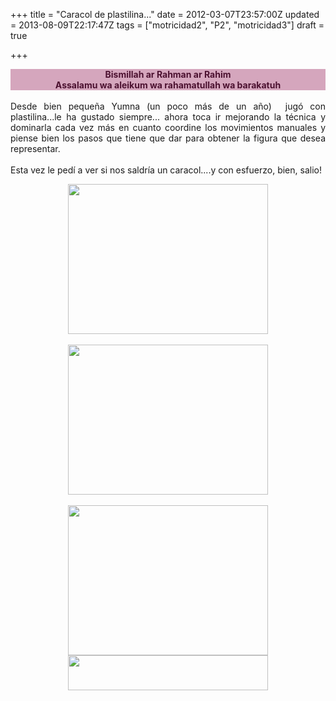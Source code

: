 +++
title = "Caracol de plastilina..."
date = 2012-03-07T23:57:00Z
updated = 2013-08-09T22:17:47Z
tags = ["motricidad2", "P2", "motricidad3"]
draft = true

+++

<div dir="ltr" style="text-align: left;" trbidi="on"><div style="background-color: #d5a6bd; color: #4c1130; text-align: center;"><b>Bismillah ar Rahman ar Rahim</b></div><div style="background-color: #d5a6bd; color: #4c1130; text-align: center;"><b>Assalamu wa aleikum wa rahamatullah wa barakatuh</b></div><br /><div style="text-align: justify;">Desde bien pequeña Yumna (un poco más de un año)&nbsp; jugó con plastilina...le ha gustado siempre... ahora toca ir mejorando la técnica y dominarla cada vez más en cuanto coordine los movimientos manuales y piense bien los pasos que tiene que dar para obtener la figura que desea representar.<br /><br />Esta vez le pedí a ver si nos saldría un caracol....y con esfuerzo, bien, salio!</div><div style="text-align: center;"><ol></ol></div><div class="separator" style="clear: both; text-align: center;"><a href="http://2.bp.blogspot.com/-UbO57Thy2as/T1fk0MHIm4I/AAAAAAAAA18/Bz_sm3Ip-_Y/s1600/DSC02528.JPG" imageanchor="1" style="margin-left: 1em; margin-right: 1em;"><img border="0" src="http://2.bp.blogspot.com/-UbO57Thy2as/T1fk0MHIm4I/AAAAAAAAA18/Bz_sm3Ip-_Y/s320/DSC02528.JPG" height="240" width="320" /></a></div><br /><div class="separator" style="clear: both; text-align: center;"><a href="http://3.bp.blogspot.com/-1TAMESQykM8/T1fk4-zE6qI/AAAAAAAAA2E/m8ZHZTvY9kU/s1600/DSC02529.JPG" imageanchor="1" style="margin-left: 1em; margin-right: 1em;"><img border="0" src="http://3.bp.blogspot.com/-1TAMESQykM8/T1fk4-zE6qI/AAAAAAAAA2E/m8ZHZTvY9kU/s320/DSC02529.JPG" height="240" width="320" /></a></div><br /><div class="separator" style="clear: both; text-align: center;"><a href="http://1.bp.blogspot.com/-uEYYenz1GcU/T1fk9F-lApI/AAAAAAAAA2M/3GqvgP2lc0Q/s1600/DSC02531.JPG" imageanchor="1" style="margin-left: 1em; margin-right: 1em;"><img border="0" src="http://1.bp.blogspot.com/-uEYYenz1GcU/T1fk9F-lApI/AAAAAAAAA2M/3GqvgP2lc0Q/s320/DSC02531.JPG" height="240" width="320" /></a></div><div class="separator" style="clear: both; text-align: center;"><a href="http://4.bp.blogspot.com/-mZSjtjWaAGs/T1D8p_gytrI/AAAAAAAAAxs/cp2XiTcgN0g/s1600/assalam.jpeg" imageanchor="1" style="margin-left: 1em; margin-right: 1em;"><img border="0" src="http://4.bp.blogspot.com/-mZSjtjWaAGs/T1D8p_gytrI/AAAAAAAAAxs/cp2XiTcgN0g/s320/assalam.jpeg" height="56" width="320" /></a></div><br /></div>
